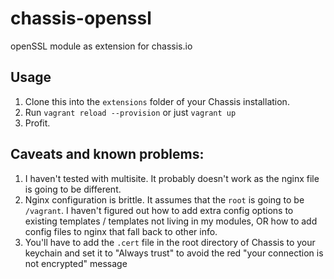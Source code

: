 # chassis-openssl
openSSL module as extension for chassis.io

## Usage

1. Clone this into the `extensions` folder of your Chassis installation.
1. Run `vagrant reload --provision` or just `vagrant up`
1. Profit.

## Caveats and known problems:

1. I haven't tested with multisite. It probably doesn't work as the nginx file is going to be different.
1. Nginx configuration is brittle. It assumes that the `root` is going to be `/vagrant`. I haven't figured out how to add extra config options to existing templates / templates not living in my modules, OR how to add config files to nginx that fall back to other info.
1. You'll have to add the `.cert` file in the root directory of Chassis to your keychain and set it to "Always trust" to avoid the red "your connection is not encrypted" message
